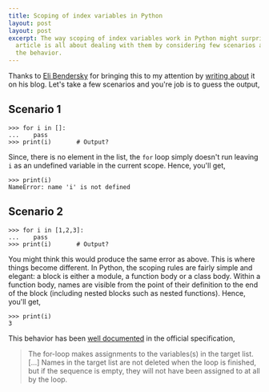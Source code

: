 ```yaml
---
title: Scoping of index variables in Python
layout: post
layout: post
excerpt: The way scoping of index variables work in Python might surprise a few! This
  article is all about dealing with them by considering few scenarios and understanding
  the behavior.
---
```


Thanks to [Eli Bendersky](http://eli.thegreenplace.net/) for bringing this to my attention by [writing about](http://eli.thegreenplace.net/2015/the-scope-of-index-variables-in-pythons-for-loops/) it on his blog. Let's
take a few scenarios and you're job is to guess the output,

## Scenario 1

```
>>> for i in []:
...    pass
>>> print(i)       # Output?
```

Since, there is no element in the list, the `for` loop simply doesn't run leaving `i` as an undefined variable in the current
scope. Hence, you'll get,

<!-- more -->

```
>>> print(i)
NameError: name 'i' is not defined
```

## Scenario 2

```
>>> for i in [1,2,3]:
...    pass
>>> print(i)       # Output?
```

You might think this would produce the same error as above. This is where things become different. In Python, the scoping rules
are fairly simple and elegant: a block is either a module, a function body or a class body. Within a function body, names are
visible from the point of their definition to the end of the block (including nested blocks such as nested functions). Hence, you'll get,

```
>>> print(i)
3
```

This behavior has been [well documented](https://docs.python.org/dev/reference/compound_stmts.html#for) in the official specification,

> The for-loop makes assignments to the variables(s) in the target list. [...] Names in the target list are not deleted when
the loop is finished, but if the sequence is empty, they will not have been assigned to at all by the loop.